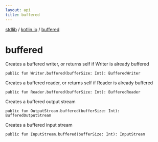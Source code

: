 ```yaml
---
layout: api
title: buffered
---
```

[stdlib](../index.md) / [kotlin.io](index.md) / [buffered](buffered.md)

# buffered
Creates a buffered writer, or returns self if Writer is already buffered
```
public fun Writer.buffered(bufferSize: Int): BufferedWriter
```
Creates a buffered reader, or returns self if Reader is already buffered
```
public fun Reader.buffered(bufferSize: Int): BufferedReader
```
Creates a buffered output stream
```
public fun OutputStream.buffered(bufferSize: Int): BufferedOutputStream
```
Creates a buffered input stream
```
public fun InputStream.buffered(bufferSize: Int): InputStream
```
